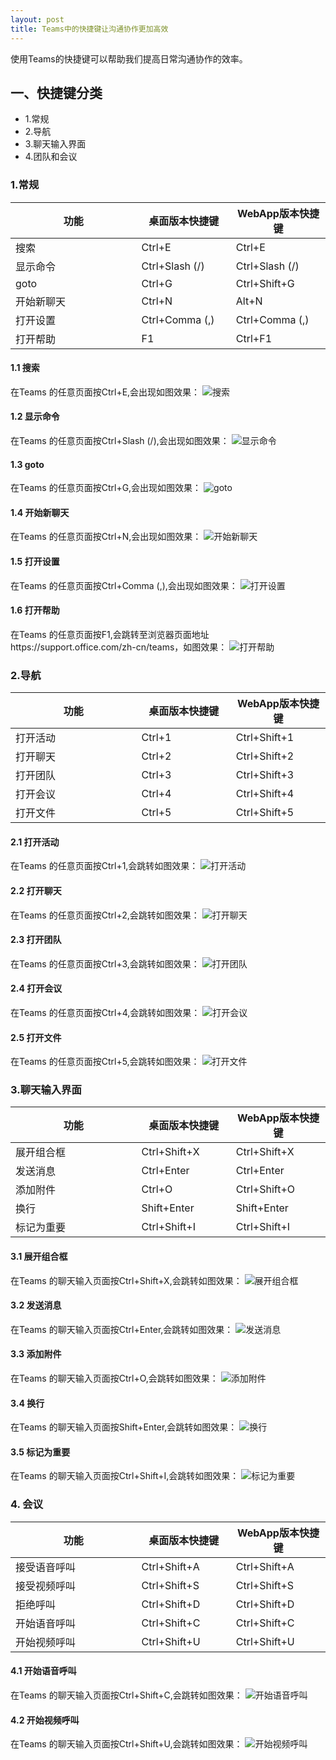 ```yaml
---
layout: post
title: Teams中的快捷键让沟通协作更加高效
---
```


使用Teams的快捷键可以帮助我们提高日常沟通协作的效率。


## 一、快捷键分类
- 1.常规
- 2.导航
- 3.聊天输入界面
- 4.团队和会议

### 1.常规

<table>
<colgroup>
<col width="40%" />
<col width="30%" />
<col width="30%" />
</colgroup>
<thead>
<tr class="header">
<th>功能</th>
<th>桌面版本快捷键</th>
<th>WebApp版本快捷键</th>
</tr>
</thead>
<tbody>
<tr>
<td markdown="span">搜索</td>
<td markdown="span">Ctrl+E</td>
<td markdown="span">Ctrl+E</td>
</tr>
<tr>
<td markdown="span">显示命令</td>
<td markdown="span">Ctrl+Slash (/)</td>
<td markdown="span">Ctrl+Slash (/)</td>
</tr>
<tr>
<td markdown="span">goto</td>
<td markdown="span">Ctrl+G</td>
<td markdown="span">Ctrl+Shift+G</td>
</tr>
<tr>
<td markdown="span">开始新聊天</td>
<td markdown="span">Ctrl+N</td>
<td markdown="span">Alt+N</td>
</tr>
<tr>
<td markdown="span">打开设置</td>
<td markdown="span">Ctrl+Comma (,)</td>
<td markdown="span">Ctrl+Comma (,)</td>
</tr>
<tr>
<td markdown="span">打开帮助</td>
<td markdown="span">F1</td>
<td markdown="span">Ctrl+F1</td>
</tr>
</tbody>
</table>

#### 1.1 搜索
在Teams 的任意页面按Ctrl+E,会出现如图效果：
![搜索](../images/post20190110/搜索.png)

#### 1.2 显示命令
在Teams 的任意页面按Ctrl+Slash (/),会出现如图效果：
![显示命令](../images/post20190110/显示命令.png)

#### 1.3 goto
在Teams 的任意页面按Ctrl+G,会出现如图效果：
![goto](../images/post20190110/goto.png)

#### 1.4 开始新聊天
在Teams 的任意页面按Ctrl+N,会出现如图效果：
![开始新聊天](../images/post20190110/开始新聊天.png)

#### 1.5 打开设置
在Teams 的任意页面按Ctrl+Comma (,),会出现如图效果：
![打开设置](../images/post20190110/打开设置.png)


#### 1.6 打开帮助
在Teams 的任意页面按F1,会跳转至浏览器页面地址https://support.office.com/zh-cn/teams，如图效果：
![打开帮助](../images/post20190110/打开帮助.png)

### 2.导航

<table>
<colgroup>
<col width="40%" />
<col width="30%" />
<col width="30%" />
</colgroup>
<thead>
<tr class="header">
<th>功能</th>
<th>桌面版本快捷键</th>
<th>WebApp版本快捷键</th>
</tr>
</thead>
<tbody>
<tr>
<td markdown="span">打开活动</td>
<td markdown="span">Ctrl+1</td>
<td markdown="span">Ctrl+Shift+1</td>
</tr>
<tr>
<td markdown="span">打开聊天</td>
<td markdown="span">Ctrl+2</td>
<td markdown="span">Ctrl+Shift+2</td>
</tr>
<tr>
<td markdown="span">打开团队</td>
<td markdown="span">Ctrl+3</td>
<td markdown="span">Ctrl+Shift+3</td>
</tr>
<tr>
<td markdown="span">打开会议</td>
<td markdown="span">Ctrl+4</td>
<td markdown="span">Ctrl+Shift+4</td>
</tr>
<tr>
<td markdown="span">打开文件</td>
<td markdown="span">Ctrl+5</td>
<td markdown="span">Ctrl+Shift+5</td>
</tr>
</tbody>
</table>

#### 2.1 打开活动
在Teams 的任意页面按Ctrl+1,会跳转如图效果：
![打开活动](../images/post20190110/打开活动.png)


#### 2.2 打开聊天
在Teams 的任意页面按Ctrl+2,会跳转如图效果：
![打开聊天](../images/post20190110/打开聊天.png)


#### 2.3 打开团队
在Teams 的任意页面按Ctrl+3,会跳转如图效果：
![打开团队](../images/post20190110/打开团队.png)


#### 2.4 打开会议
在Teams 的任意页面按Ctrl+4,会跳转如图效果：
![打开会议](../images/post20190110/打开会议.png)


#### 2.5 打开文件
在Teams 的任意页面按Ctrl+5,会跳转如图效果：
![打开文件](../images/post20190110/打开文件.png)


### 3.聊天输入界面

<table>
<colgroup>
<col width="40%" />
<col width="30%" />
<col width="30%" />
</colgroup>
<thead>
<tr class="header">
<th>功能</th>
<th>桌面版本快捷键</th>
<th>WebApp版本快捷键</th>
</tr>
</thead>
<tbody>
<tr>
<td markdown="span">展开组合框</td>
<td markdown="span">Ctrl+Shift+X</td>
<td markdown="span">Ctrl+Shift+X</td>
</tr>
<tr>
<td markdown="span">发送消息</td>
<td markdown="span">Ctrl+Enter</td>
<td markdown="span">Ctrl+Enter</td>
</tr>
<tr>
<td markdown="span">添加附件</td>
<td markdown="span">Ctrl+O</td>
<td markdown="span">Ctrl+Shift+O</td>
</tr>
<tr>
<td markdown="span">换行</td>
<td markdown="span">Shift+Enter</td>
<td markdown="span">Shift+Enter</td>
</tr>
<tr>
<td markdown="span">标记为重要</td>
<td markdown="span">Ctrl+Shift+I</td>
<td markdown="span">Ctrl+Shift+I</td>
</tr>
</tbody>
</table>


#### 3.1 展开组合框
在Teams 的聊天输入页面按Ctrl+Shift+X,会跳转如图效果：
![展开组合框](../images/post20190110/展开组合框.png)


#### 3.2 发送消息
在Teams 的聊天输入页面按Ctrl+Enter,会跳转如图效果：
![发送消息](../images/post20190110/发送消息.png)

#### 3.3 添加附件
在Teams 的聊天输入页面按Ctrl+O,会跳转如图效果：
![添加附件](../images/post20190110/添加附件.png)

#### 3.4 换行
在Teams 的聊天输入页面按Shift+Enter,会跳转如图效果：
![换行](../images/post20190110/换行.png)


#### 3.5 标记为重要
在Teams 的聊天输入页面按Ctrl+Shift+I,会跳转如图效果：
![标记为重要](../images/post20190110/标记为重要.png)


### 4. 会议

<table>
<colgroup>
<col width="40%" />
<col width="30%" />
<col width="30%" />
</colgroup>
<thead>
<tr class="header">
<th>功能</th>
<th>桌面版本快捷键</th>
<th>WebApp版本快捷键</th>
</tr>
</thead>
<tbody>
<tr>
<td markdown="span">接受语音呼叫</td>
<td markdown="span">Ctrl+Shift+A</td>
<td markdown="span">Ctrl+Shift+A</td>
</tr>
<tr>
<td markdown="span">接受视频呼叫</td>
<td markdown="span">Ctrl+Shift+S</td>
<td markdown="span">Ctrl+Shift+S</td>
</tr>
<tr>
<td markdown="span">拒绝呼叫</td>
<td markdown="span">Ctrl+Shift+D</td>
<td markdown="span">Ctrl+Shift+D</td>
</tr>
<tr>
<td markdown="span">开始语音呼叫</td>
<td markdown="span">Ctrl+Shift+C</td>
<td markdown="span">Ctrl+Shift+C</td>
</tr>
<tr>
<td markdown="span">开始视频呼叫</td>
<td markdown="span">Ctrl+Shift+U</td>
<td markdown="span">Ctrl+Shift+U</td>
</tr>
</tbody>
</table>


#### 4.1 开始语音呼叫
在Teams 的聊天输入页面按Ctrl+Shift+C,会跳转如图效果：
![开始语音呼叫](../images/post20190110/开始语音呼叫.png)


#### 4.2 开始视频呼叫
在Teams 的聊天输入页面按Ctrl+Shift+U,会跳转如图效果：
![开始视频呼叫](../images/post20190110/开始视频呼叫.png)

